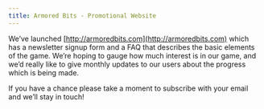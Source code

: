 ```yaml
---
title: Armored Bits - Promotional Website
---
```


We’ve launched [http://armoredbits.com](http://armoredbits.com) which has a newsletter signup form and a FAQ that describes the basic elements of the game.  We’re hoping to gauge how much interest is in our game, and we’d really like to give monthly updates to our users about the progress which is being made.

If you have a chance please take a moment to subscribe with your email and we’ll stay in touch!
